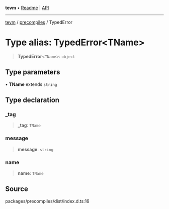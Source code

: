 **tevm** • [Readme](../../README.md) \| [API](../../modules.md)

***

[tevm](../../README.md) / [precompiles](../README.md) / TypedError

# Type alias: TypedError\<TName\>

> **TypedError**\<`TName`\>: `object`

## Type parameters

• **TName** extends `string`

## Type declaration

### \_tag

> **\_tag**: `TName`

### message

> **message**: `string`

### name

> **name**: `TName`

## Source

packages/precompiles/dist/index.d.ts:16
